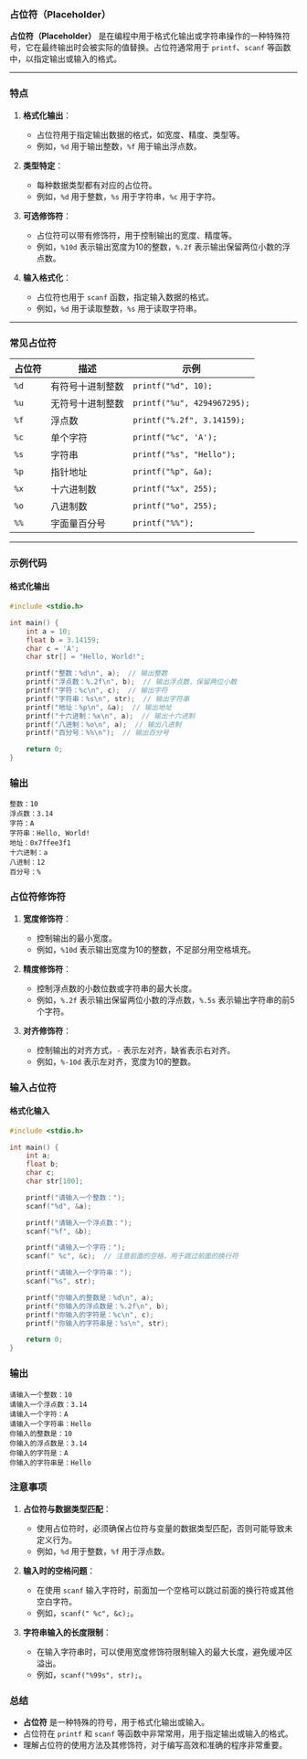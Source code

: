 ### 占位符（Placeholder）

**占位符（Placeholder）** 是在编程中用于格式化输出或字符串操作的一种特殊符号，它在最终输出时会被实际的值替换。占位符通常用于 `printf`、`scanf` 等函数中，以指定输出或输入的格式。

---

### **特点**

1. **格式化输出**：
   - 占位符用于指定输出数据的格式，如宽度、精度、类型等。
   - 例如，`%d` 用于输出整数，`%f` 用于输出浮点数。

2. **类型特定**：
   - 每种数据类型都有对应的占位符。
   - 例如，`%d` 用于整数，`%s` 用于字符串，`%c` 用于字符。

3. **可选修饰符**：
   - 占位符可以带有修饰符，用于控制输出的宽度、精度等。
   - 例如，`%10d` 表示输出宽度为10的整数，`%.2f` 表示输出保留两位小数的浮点数。

4. **输入格式化**：
   - 占位符也用于 `scanf` 函数，指定输入数据的格式。
   - 例如，`%d` 用于读取整数，`%s` 用于读取字符串。

---

### **常见占位符**

| **占位符** | **描述**   | **示例**                      |
| ------- | -------- | --------------------------- |
| `%d`    | 有符号十进制整数 | `printf("%d", 10);`         |
| `%u`    | 无符号十进制整数 | `printf("%u", 4294967295);` |
| `%f`    | 浮点数      | `printf("%.2f", 3.14159);`  |
| `%c`    | 单个字符     | `printf("%c", 'A');`        |
| `%s`    | 字符串      | `printf("%s", "Hello");`    |
| `%p`    | 指针地址     | `printf("%p", &a);`         |
| `%x`    | 十六进制数    | `printf("%x", 255);`        |
| `%o`    | 八进制数     | `printf("%o", 255);`        |
| `%%`    | 字面量百分号   | `printf("%%");`             |

---

### **示例代码**

#### **格式化输出**
```c
#include <stdio.h>

int main() {
    int a = 10;
    float b = 3.14159;
    char c = 'A';
    char str[] = "Hello, World!";

    printf("整数：%d\n", a);  // 输出整数
    printf("浮点数：%.2f\n", b);  // 输出浮点数，保留两位小数
    printf("字符：%c\n", c);  // 输出字符
    printf("字符串：%s\n", str);  // 输出字符串
    printf("地址：%p\n", &a);  // 输出地址
    printf("十六进制：%x\n", a);  // 输出十六进制
    printf("八进制：%o\n", a);  // 输出八进制
    printf("百分号：%%\n");  // 输出百分号

    return 0;
}
```

### **输出**
```
整数：10
浮点数：3.14
字符：A
字符串：Hello, World!
地址：0x7ffee3f1
十六进制：a
八进制：12
百分号：%
```

### **占位符修饰符**

1. **宽度修饰符**：
   - 控制输出的最小宽度。
   - 例如，`%10d` 表示输出宽度为10的整数，不足部分用空格填充。

2. **精度修饰符**：
   - 控制浮点数的小数位数或字符串的最大长度。
   - 例如，`%.2f` 表示输出保留两位小数的浮点数，`%.5s` 表示输出字符串的前5个字符。

3. **对齐修饰符**：
   - 控制输出的对齐方式，`-` 表示左对齐，缺省表示右对齐。
   - 例如，`%-10d` 表示左对齐，宽度为10的整数。

### **输入占位符**

#### **格式化输入**
```c
#include <stdio.h>

int main() {
    int a;
    float b;
    char c;
    char str[100];

    printf("请输入一个整数：");
    scanf("%d", &a);

    printf("请输入一个浮点数：");
    scanf("%f", &b);

    printf("请输入一个字符：");
    scanf(" %c", &c);  // 注意前面的空格，用于跳过前面的换行符

    printf("请输入一个字符串：");
    scanf("%s", str);

    printf("你输入的整数是：%d\n", a);
    printf("你输入的浮点数是：%.2f\n", b);
    printf("你输入的字符是：%c\n", c);
    printf("你输入的字符串是：%s\n", str);

    return 0;
}
```

### **输出**
```
请输入一个整数：10
请输入一个浮点数：3.14
请输入一个字符：A
请输入一个字符串：Hello
你输入的整数是：10
你输入的浮点数是：3.14
你输入的字符是：A
你输入的字符串是：Hello
```

### **注意事项**

1. **占位符与数据类型匹配**：
   - 使用占位符时，必须确保占位符与变量的数据类型匹配，否则可能导致未定义行为。
   - 例如，`%d` 用于整数，`%f` 用于浮点数。

2. **输入时的空格问题**：
   - 在使用 `scanf` 输入字符时，前面加一个空格可以跳过前面的换行符或其他空白字符。
   - 例如，`scanf(" %c", &c);`。

3. **字符串输入的长度限制**：
   - 在输入字符串时，可以使用宽度修饰符限制输入的最大长度，避免缓冲区溢出。
   - 例如，`scanf("%99s", str);`。

### **总结**
- **占位符** 是一种特殊的符号，用于格式化输出或输入。
- 占位符在 `printf` 和 `scanf` 等函数中非常常用，用于指定输出或输入的格式。
- 理解占位符的使用方法及其修饰符，对于编写高效和准确的程序非常重要。